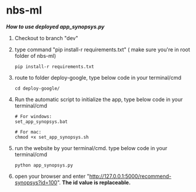# nbs-ml

***How to use deployed app_synopsys.py***

1. Checkout to branch "dev"
2. type command "pip install-r requirements.txt" ( make sure you're in root folder of nbs-ml)

   ```
   pip install-r requirements.txt
   ```
3. route to folder deploy-google, type below code in your terminal/cmd

   ```
   cd deploy-google/
   ```
4. Run the automatic script to initialize the app, type below code in your terminal/cmd

   ```
   # For windows:
   set_app_synopsys.bat
   ```

   ```
   # For mac:
   chmod +x set_app_synopsys.sh
   ```
5. run the website by your terminal/cmd. type below code in your terminal/cmd

   ```
   python app_synopsys.py
   ```
6. open your browser and enter "http://127.0.0.1:5000/recommend-synopsys?id=100". **The id value is replaceable.**
